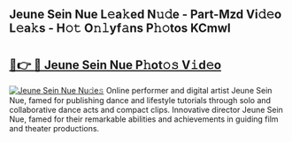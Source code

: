 ## Jeune Sein Nue L𝚎a𝚔ed N𝚞𝚍e - Part-Mzd Vi𝚍𝚎o L𝚎a𝚔s - H𝚘𝚝 O𝚗𝚕yf𝚊ns P𝚑𝚘tos KCmwI

# <h2><a href="http://kf319h.oniu.top/?m=Jeune+Sein+Nue">🔗👉 🔴 Jeune Sein Nue P𝚑ot𝚘𝚜 V𝚒d𝚎o</a></h2>

[![Jeune Sein Nue Nu𝚍e𝚜](https://i.imgur.com/0qMVB7G.gif)](http://kf319h.oniu.top/?m=Jeune+Sein+Nue)
Online performer and digital artist Jeune Sein Nue, famed for publishing dance and lifestyle tutorials through solo and collaborative dance acts and compact clips. Innovative director Jeune Sein Nue, famed for their remarkable abilities and achievements in guiding film and theater productions.  
